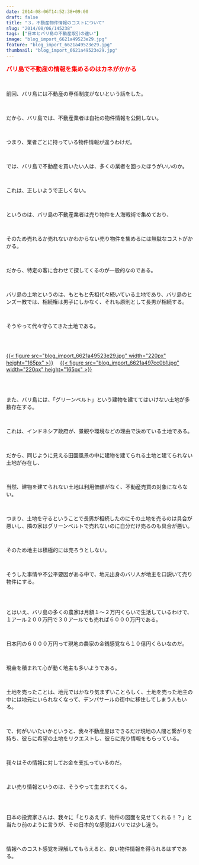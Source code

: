 ```yaml
---
date: 2014-08-06T14:52:38+09:00
draft: false
title: "３，不動産物件情報のコストについて"
slug: "2014/08/06/145238"
tags: ["日本とバリ島の不動産取引の違い"]
image: "blog_import_6621a49523e29.jpg"
feature: "blog_import_6621a49523e29.jpg"
thumbnail: "blog_import_6621a49523e29.jpg"
---
```

<p><font color="#ff0000" size="3"><strong>バリ島で不動産の情報を集めるのはカネがかかる</strong></font></p><br/><p>前回、バリ島には不動産の専任制度がないという話をした。</p><br/><p>だから、バリ島では、不動産業者は自社の物件情報を公開しない。</p><br/><p>つまり、業者ごとに持っている物件情報が違うわけだ。</p><br/><p>では、バリ島で不動産を買いたい人は、多くの業者を回ったほうがいいのか。</p><br/><p>これは、正しいようで正しくない。</p><br/><p>というのは、バリ島の不動産業者は売り物件を人海戦術で集めており、</p><br/><p>そのため売れるか売れないかわからない売り物件を集めるには無駄なコストがかかる。</p><br/><p>だから、特定の客に合わせて探してくるのが一般的なのである。</p><br/><p>バリ島の土地というのは、もともと先祖代々続いている土地であり、バリ島のヒンズー教では、相続権は男子にしかなく、それも原則として長男が相続する。</p><br/><p>そうやって代々守らてきた土地である。</p><br/><p><br/><a href="blog_import_6621a4969005b.jpg">{{< figure src="blog_import_6621a49523e29.jpg" width="220px" height="165px" >}}</a> 　<a href="blog_import_6621a49912ce9.jpg">{{< figure src="blog_import_6621a497cc0b1.jpg" width="220px" height="165px" >}}</a> <br/></p><br/><br/><p>また、バリ島には、「グリーンベルト」という建物を建ててはいけない土地が多数存在する。</p><br/><p>これは、インドネシア政府が、景観や環境などの理由で決めている土地である。</p><br/><p>だから、同じように見える田園風景の中に建物を建てられる土地と建てられない土地が存在し、</p><br/><p>当然、建物を建てられない土地は利用価値がなく、不動産売買の対象にならない。</p><br/><p>つまり、土地を守るということで長男が相続したのにその土地を売るのは具合が悪いし、隣の家はグリーンベルトで売れないのに自分だけ売るのも具合が悪い。</p><br/><p>そのため地主は積極的には売ろうとしない。</p><br/><p>そうした事情や不公平要因がある中で、地元出身のバリ人が地主を口説いて売り物件にする。</p><br/><br/><p>とはいえ、バリ島の多くの農家は月額１～２万円くらいで生活しているわけで、１アール２００万円で３０アールでも売れば６０００万円である。</p><br/><p>日本円の６０００万円って現地の農家の金銭感覚なら１０億円くらいなのだ。</p><br/><p>現金を積まれて心が動く地主も多いようである。</p><br/><p>土地を売ったことは、地元ではかなり気まずいことらしく、土地を売った地主の中には地元にいられなくなって、デンパサールの街中に移住してしまう人もいる。</p><br/><p>で、何がいいたいかというと、我々不動産屋はできるだけ現地の人間と繋がりを持ち、彼らに希望の土地をリクエストし、彼らに売り情報をもらっている。</p><br/><p>我々はその情報に対してお金を支払っているのだ。</p><br/><p>よい売り情報というのは、そうやって生まれてくる。</p><br/><br/><p>日本の投資家さんは、我々に「とりあえず、物件の図面を見せてくれる！？」と当たり前のように言うが、その日本的な感覚はバリでは少し違う。</p><br/><p>情報へのコスト感覚を理解してもらえると、良い物件情報を得られるはずである。</p><br/><br/><br/><br/><br/><br/><br/><br/><br/><br/><br/>

